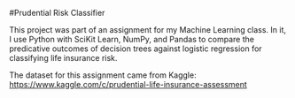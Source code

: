 #Prudential Risk Classifier

This project was part of an assignment for my Machine Learning class. In it, I use Python with SciKit Learn, NumPy, and Pandas to compare the predicative outcomes of decision trees against logistic regression for classifying life insurance risk. 

The dataset for this assignment came from Kaggle: https://www.kaggle.com/c/prudential-life-insurance-assessment